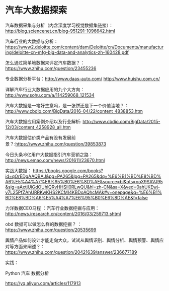 # 汽车大数据探索

汽车数据采集与分析（内含深度学习视觉数据集链接）：http://blog.sciencenet.cn/blog-951291-1096642.html

汽车行业的大数据与分析：https://www2.deloitte.com/content/dam/Deloitte/cn/Documents/manufacturing/deloitte-cn-mfg-big-data-and-analytics-zh-160428.pdf

怎么通过简单地数据来评定汽车数据？：https://www.zhihu.com/question/23455236

专业数据分析平台：http://www.daas-auto.com/ http://www.huishu.com.cn/

详解汽车行业大数据应用的九个大方向：http://www.sohu.com/a/114259068_121534

汽车大数据是一笔好生意吗，是一张饼还是下一个价值洼地？：http://www.cbdio.com/BigData/2016-04/22/content_4838853.htm

汽车大数据应用案例介绍以及行业解析: http://www.cbdio.com/BigData/2015-12/03/content_4258928_all.htm

汽车大数据估价类产品有没有发展前景？:https://www.zhihu.com/question/39853873

今日头条:6亿用户大数据指引汽车营销之路：http://news.emao.com/news/201611/23670.html

实战大数据：
https://books.google.com/books?id=qOrEDgAAQBAJ&pg=PA265&lpg=PA265&dq=%E6%B1%BD%E8%BD%A6%E5%A4%A7%E6%95%B0%E6%8D%AE&source=bl&ots=ooX9SAVJ95&sig=aAxtjUiGdOUhlQRvHHSIl0RLwQU&hl=zh-CN&sa=X&ved=0ahUKEwj-v7L25PfZAhURRKwKHS2KCMI4KBDoAQhcMAk#v=onepage&q=%E6%B1%BD%E8%BD%A6%E5%A4%A7%E6%95%B0%E6%8D%AE&f=false

力洋数据CEO马程 ：汽车行业数据挖掘与应用：http://news.iresearch.cn/content/2016/03/259713.shtml

obd 数据可以做怎么样的数据挖掘？ ： https://www.zhihu.com/question/20535699

舆情产品如何设计才能走向大众，试试从舆情识别、舆情分析、舆情预警、舆情应对等方面来阐述？：https://www.zhihu.com/question/20421639/answer/236677189

实践：

Python 汽车 数据分析

https://yq.aliyun.com/articles/117913
